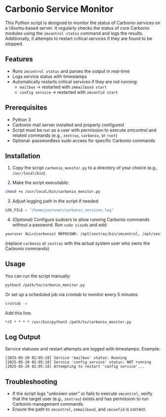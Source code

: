 # Carbonio Service Monitor

This Python script is designed to monitor the status of Carbonio services on a Ubuntu-based server. It regularly checks the status of core Carbonio modules using the `zmcontrol status` command and logs the results. Additionally, it attempts to restart critical services if they are found to be stopped.

## Features

- Runs `zmcontrol status` and parses the output in real-time
- Logs service status with timestamps
- Automatically restarts critical services if they are not running:
  - `mailbox` → restarted with `zmmailboxd start`
  - `config service` → restarted with `zmconfid start`

## Prerequisites

- Python 3
- Carbonio mail server installed and properly configured
- Script must be run as a user with permission to execute zmcontrol and related commands (e.g., `zextras`, `carbonio`, or `root`)
- Optional: passwordless sudo access for specific Carbonio commands

## Installation

1. Copy the script `carbonio_monitor.py` to a directory of your choice (e.g., `/usr/local/bin`).

2. Make the script executable:

```bash
chmod +x /usr/local/bin/carbonio_monitor.py
```

3. Adjust logging path in the script if needed:
```python
LOG_FILE = "/home/youruser/carbonio_services.log"
```

4. (Optional) Configure sudoers to allow running Carbonio commands without a password. Run `sudo visudo` and add:

```bash
youruser ALL=(carbonio) NOPASSWD: /opt/zextras/bin/zmcontrol, /opt/zextras/bin/zmmailboxd, /opt/zextras/bin/zmconfid
```

(replace `carbonio` or `zextras` with the actual system user who owns the Carbonio commands)

## Usage

You can run the script manually:

```bash
python3 /path/to/carbonio_monitor.py
```

Or set up a scheduled job via crontab to monitor every 5 minutes:

```bash
crontab -e
```

Add this line:

```cron
*/5 * * * * /usr/bin/python3 /path/to/carbonio_monitor.py
```

## Log Output

Service statuses and restart attempts are logged with timestamps. Example:

```
[2025-05-20 02:05:18] Service 'mailbox' status: Running
[2025-05-20 02:05:18] Service 'config service' status: NOT running
[2025-05-20 02:05:18] Attempting to restart 'config service'...
```

## Troubleshooting

- If the script logs "unknown user" or fails to execute `zmcontrol`, verify that the target user (e.g., `zextras`) exists and has permission to run Carbonio management commands.
- Ensure the path to `zmcontrol`, `zmmailboxd`, and `zmconfid` is correct.


